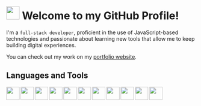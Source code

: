 # <img width="35px" src="https://github.com/user-attachments/assets/3b4c3bc4-3260-4031-a684-895db71bebcf"> Welcome to my GitHub Profile!

I'm a `full-stack developer`, proficient in the use of JavaScript-based technologies and passionate about learning new tools that allow me to keep building digital experiences.

You can check out my work on my [portfolio website](https://patriciotames.com).

## Languages and Tools

<img align="left" width="35px" src="https://cdn.jsdelivr.net/gh/devicons/devicon@latest/icons/html5/html5-plain.svg"/>
<img align="left" width="35px" src="https://cdn.jsdelivr.net/gh/devicons/devicon@latest/icons/css3/css3-plain.svg"/>
<img align="left" width="35px" src="https://cdn.jsdelivr.net/gh/devicons/devicon@latest/icons/javascript/javascript-original.svg"/>
<img align="left" width="35px" src="https://cdn.jsdelivr.net/gh/devicons/devicon@latest/icons/react/react-original.svg"/>
<img align="left" width="35px" src="https://cdn.jsdelivr.net/gh/devicons/devicon@latest/icons/nextjs/nextjs-original.svg"/>
<img align="left" width="35px" src="https://cdn.jsdelivr.net/gh/devicons/devicon@latest/icons/tailwindcss/tailwindcss-original.svg"/>
<img align="left" width="35px" src="https://cdn.jsdelivr.net/gh/devicons/devicon@latest/icons/nodejs/nodejs-original.svg"/>
<img align="left" width="35px" src="https://github.com/user-attachments/assets/1adba026-ac01-4faf-895e-f2fed334ce55"/>
<img align="left" width="35px" src="https://cdn.jsdelivr.net/gh/devicons/devicon@latest/icons/mongodb/mongodb-original.svg"/>
<img align="left" width="35px" src="https://cdn.jsdelivr.net/gh/devicons/devicon@latest/icons/mongoose/mongoose-original.svg"/>
<img align="left" width="35px" src="https://cdn.jsdelivr.net/gh/devicons/devicon@latest/icons/git/git-original.svg" />

